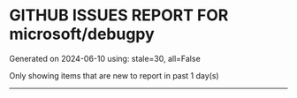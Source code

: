 
# GITHUB ISSUES REPORT FOR microsoft/debugpy


Generated on 2024-06-10 using: stale=30, all=False


Only showing items that are new to report in past 1 day(s)


---
